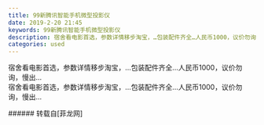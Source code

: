 ```yaml
---
title: 99新腾讯智能手机微型投影仪
date: 2019-2-20 21:45
keywords: 99新腾讯智能手机微型投影仪
description: 宿舍看电影首选，参数详情移步淘宝，…包装配件齐全…人民币1000，议价勿询，慢出...宿舍看电影首选，参数详情移步淘宝，…包装配件齐全…人民币1000，议价勿询，慢出...
categories: used
---
```

<td class="t_f" id="postmessage_3081091">

宿舍看电影首选，参数详情移步淘宝，…包装配件齐全…人民币1000，议价勿询，慢出...<br/>
<img alt="" border="0" class="zoom" data-cf-modified-7276c34fb150f8d521a28aef-="" file="http://www.flw.ph/data/appbyme/upload/image/201902/20/0sTjY2YjUPnw.jpg" id="aimg_QfNZD" lazyloadthumb="1" onclick="" onmouseover="" src="http://www.flw.ph/data/appbyme/upload/image/201902/20/0sTjY2YjUPnw.jpg"/><br/>
宿舍看电影首选，参数详情移步淘宝，…包装配件齐全…人民币1000，议价勿询，慢出...<br/>
</td>
###### 转载自[菲龙网]